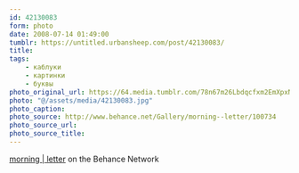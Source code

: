 ```yaml
---
id: 42130083
form: photo
date: 2008-07-14 01:49:00
tumblr: https://untitled.urbansheep.com/post/42130083/
title:
tags:
    - каблуки
    - картинки
    - буквы
photo_original_url: https://64.media.tumblr.com/78n67m26Lbdqcfxm2EmXpxN6_640.jpg
photo: "@/assets/media/42130083.jpg"
photo_caption:
photo_source: http://www.behance.net/Gallery/morning--letter/100734
photo_source_url:
photo_source_title:
---
```


<p><a href="http://www.behance.net/Gallery/morning--letter/100734">morning | letter</a> on the Behance Network</p>
